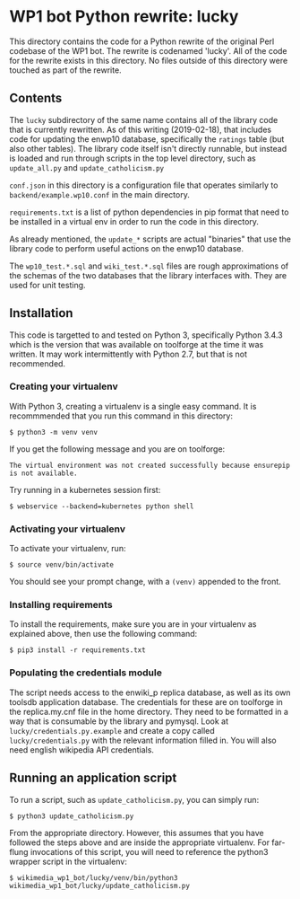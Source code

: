 # WP1 bot Python rewrite: lucky

This directory contains the code for a Python rewrite of the original Perl codebase
of the WP1 bot. The rewrite is codenamed 'lucky'. All of the code for the rewrite
exists in this directory. No files outside of this directory were touched as part of
the rewrite.

## Contents

The `lucky` subdirectory of the same name contains all of the library code that is
currently rewritten. As of this writing (2019-02-18), that includes code for updating
the enwp10 database, specifically the `ratings` table (but also other tables). The
library code itself isn't directly runnable, but instead is loaded and run through
scripts in the top level directory, such as `update_all.py` and `update_catholicism.py`

`conf.json` in this directory is a configuration file that operates similarly to
`backend/example.wp10.conf` in the main directory.

`requirements.txt` is a list of python dependencies in pip format that need to be
installed in a virtual env in order to run the code in this directory.

As already mentioned, the `update_*` scripts are actual "binaries" that use the library
code to perform useful actions on the enwp10 database.

The `wp10_test.*.sql` and `wiki_test.*.sql` files are rough approximations of the
schemas of the two databases that the library interfaces with. They are used for unit
testing.

## Installation

This code is targetted to and tested on Python 3, specifically Python 3.4.3 which is the
version that was available on toolforge at the time it was written. It may work
intermittently with Python 2.7, but that is not recommended.

### Creating your virtualenv

With Python 3, creating a virtualenv is a single easy command. It is recommmended that you
run this command in this directory:

`$ python3 -m venv venv`

If you get the following message and you are on toolforge:

`The virtual environment was not created successfully because ensurepip is not
available.`

Try running in a kubernetes session first:

`$ webservice --backend=kubernetes python shell`

### Activating your virtualenv

To activate your virtualenv, run:

`$ source venv/bin/activate`

You should see your prompt change, with a `(venv)` appended to the front.

### Installing requirements

To install the requirements, make sure you are in your virtualenv as explained above, then
use the following command:

`$ pip3 install -r requirements.txt`

### Populating the credentials module

The script needs access to the enwiki_p replica database, as well as its own toolsdb
application database. The credentials for these are on toolforge in the replica.my.cnf file
in the home directory. They need to be formatted in a way that is consumable by the library
and pymysql. Look at `lucky/credentials.py.example` and create a copy called
`lucky/credentials.py` with the relevant information filled in. You will also need english
wikipedia API credentials.

## Running an application script

To run a script, such as `update_catholicism.py`, you can simply run:

`$ python3 update_catholicism.py`

From the appropriate directory. However, this assumes that you have followed the steps above
and are inside the appropriate virtualenv. For far-flung invocations of this script, you will
need to reference the python3 wrapper script in the virtualenv:

`$ wikimedia_wp1_bot/lucky/venv/bin/python3 wikimedia_wp1_bot/lucky/update_catholicism.py`
